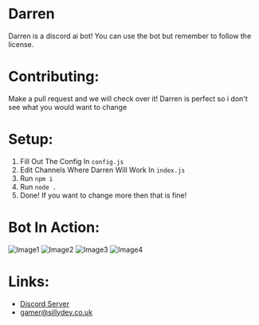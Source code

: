 # Darren
Darren is a discord ai bot!
You can use the bot but remember to follow the license.

# Contributing:
Make a pull request and we will check over it! Darren is perfect so i don't see what you would want to change

# Setup:
1. Fill Out The Config In ``config.js``
2. Edit Channels Where Darren Will Work In ``index.js``
3. Run `npm i`
4. Run `node .`
5. Done! If you want to change more then that is fine!

# Bot In Action:
![Image1](https://user-images.githubusercontent.com/79448904/205361418-8b4fe3d1-7324-4c3c-8ca4-8b192215fa38.png)
![Image2](https://user-images.githubusercontent.com/79448904/205361486-865d2488-28c0-4440-abfa-afcb543e5ee7.png)
![Image3](https://user-images.githubusercontent.com/79448904/205361542-c4bb9605-96f2-44a9-9bb4-277d5cad81d0.png)
![Image4](https://user-images.githubusercontent.com/79448904/205361593-8a34c610-51e0-4384-acde-fedd82e45970.png)

# Links:
- [Discord Server](https://discord.gg/3qvpkgWSbF)
- gamer@sillydev.co.uk